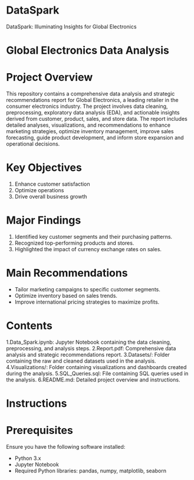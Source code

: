 # DataSpark
DataSpark: Illuminating Insights for Global Electronics

# Global Electronics Data Analysis
# Project Overview

This repository contains a comprehensive data analysis and strategic recommendations report for Global Electronics, a leading retailer in the consumer electronics industry. The project involves data cleaning, preprocessing, exploratory data analysis (EDA), and actionable insights derived from customer, product, sales, and store data. The report includes detailed analyses, visualizations, and recommendations to enhance marketing strategies, optimize inventory management, improve sales forecasting, guide product development, and inform store expansion and operational decisions.

# Key Objectives

1. Enhance customer satisfaction
2. Optimize operations
3. Drive overall business growth

# Major Findings
1) Identified key customer segments and their purchasing patterns.
2) Recognized top-performing products and stores.
3) Highlighted the impact of currency exchange rates on sales.


# Main Recommendations
* Tailor marketing campaigns to specific customer segments.
* Optimize inventory based on sales trends.
* Improve international pricing strategies to maximize profits.

# Contents
1.Data_Spark.ipynb: Jupyter Notebook containing the data cleaning, preprocessing, and analysis steps.
2.Report.pdf: Comprehensive data analysis and strategic recommendations report.
3.Datasets/: Folder containing the raw and cleaned datasets used in the analysis.
4.Visualizations/: Folder containing visualizations and dashboards created during the analysis.
5.SQL_Queries.sql: File containing SQL queries used in the analysis.
6.README.md: Detailed project overview and instructions.

# Instructions

# Prerequisites

Ensure you have the following software installed:

* Python 3.x
* Jupyter Notebook
* Required Python libraries: pandas, numpy, matplotlib, seaborn



